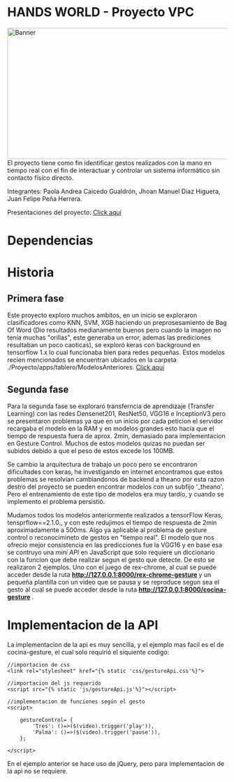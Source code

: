 # HANDS WORLD - Proyecto VPC
<img src="https://gitlab.com/paolacaicedouis/hands_words-proyecto_vpc/-/raw/master/imgs/banner.png" alt="Banner" width="1000" height="300"> <br>
El proyecto tiene como fin identificar gestos realizados con la mano en tiempo real con el fin de interactuar y controlar un sistema informático sin contacto físico directo.

Integrantes: Paola Andrea Caicedo Gualdrón, Jhoan Manuel Diaz Higuera, Juan Felipe Peña Herrera.

Presentaciones del proyecto: [Click aquí](https://gitlab.com/paolacaicedouis/hands_words-proyecto_vpc)

# Dependencias


# Historia

## Primera fase
Este proyecto exploro muchos ambitos, en un inicio se exploraron clasificadores como KNN, SVM, XGB  haciendo un preprosesamiento de Bag Of Word (Dio resultados medianamente buenos pero cuando la imagen no tenía muchas "orillas", este generaba un error, ademas las prediciones resultaban un poco caoticas), se exploró keras con background en tensorflow 1.x lo cual funcionaba bien para redes pequeñas. Estos modelos recien mencionados se encuentran ubicados en la carpeta ./Proyecto/apps/tablero/ModelosAnteriores. [Click aquí](https://github.com/piiok/VPC_Proyecto/tree/master/Proyecto/apps/tablero/ModelosAnteriores)

## Segunda fase
Para la segunda fase se exploraró transferncia de aprendizaje (Transfer Learning) con las redes Densenet201, ResNet50, VGG16 e InceptionV3 pero se presentaron problemas ya que en un inicio por cada peticion el servidor recargaba el modelo en la RAM y en modelos grandes esto hacia que el tiempo de respuesta fuera de aprox. 2min, demasiado para implementacion en Gesture Control. Muchos de estos modelos quizas no puedan ser subidos debido a que el peso de estos excede los 100MB.

Se cambio la arquitectura de trabajo un poco pero se encontraron dificultades con keras, he investigando en internet encontramos que estos problemas se resolvian cambiandonos de backend a theano por esta razon destro del proyecto se pueden encontrar modelos con un subfijo '_theano'. Pero el entrenamiento de este tipo de modelos era muy tardío, y cuando se implemento el problema persistió. 

Mudamos todos los modelos anteriormente realizados a tensorFlow Keras, tensprflow==2.1.0., y con este redujimos el tiempo de respuesta de 2min aproximadamente a 500ms. Algo ya aplicable al problema de gesture control o reconocimineto de gestos en "tiempo real". El modelo que nos ofrecio mejor consistencia en las predicciones fue la VGG16 y en base esa se contruyo una <i>mini API</i> en JavaScript que solo requiere un diccionario con la funcion que debe realizar segun el gesto que detecte. De esto se realizaron 2 ejemplos. Uno con el juego de rex-chrome, al cual se puede acceder desde la ruta <b> http://127.0.0.1:8000/rex-chrome-gesture </b> y un pequeña plantilla con un video que se pausa y se reproduce segun sea el gesto al cual se puede acceder desde la ruta <b> http://127.0.0.1:8000/cocina-gesture </b>.

# Implementacion de la API
La implementacion de la api es muy sencilla, y el ejemplo mas facil es el de cocina-gesture, el cual solo requirió el siquiente codigo:

```
//importacion de css
<link rel="stylesheet" href="{% static 'css/gestureApi.css'%}">

//importacion del js requerido
<script src="{% static 'js/gestureApi.js'%}"></script>

//implementacion de funciones según el gesto
<script>
      
    gestureControl= { 
        'Tres': ()=>($(video).trigger('play')), 
        'Palma': ()=>($(video).trigger('pause')),
    };
      
</script>

```
En el ejemplo anterior se hace uso de jQuery, pero para implementacion de la api no se requiere.